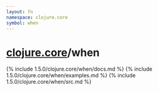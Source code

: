 ```yaml
---
layout: fn
namespace: clojure.core
symbol: when
---
```


# [clojure.core](../)/when

{% include 1.5.0/clojure.core/when/docs.md %}
{% include 1.5.0/clojure.core/when/examples.md %}
{% include 1.5.0/clojure.core/when/src.md %}

